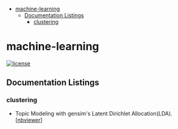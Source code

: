 - [machine-learning](#machine-learning)
  - [Documentation Listings](#documentation-listings)
     - [clustering](#clustering)

# machine-learning

[![license](https://img.shields.io/github/license/mashape/apistatus.svg)](https://github.com/ohohgod/element-of-Statistics-ML-Programming/blob/master/LICENSE)

## Documentation Listings

### clustering

- Topic Modeling with gensim's Latent Dirichlet Allocation(LDA). [[nbviewer](https://nbviewer.jupyter.org/github/LuciusJiang/DeepLearning/blob/master/Latent_Dirichlet_Allocation.ipynb#Topic-Modeling)]